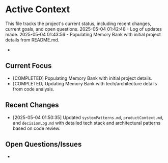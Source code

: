 # Active Context

  This file tracks the project's current status, including recent changes, current goals, and open questions.
  2025-05-04 01:42:48 - Log of updates made.
  2025-05-04 01:43:56 - Populating Memory Bank with initial project details from README.md.

*

## Current Focus

*   [COMPLETED] Populating Memory Bank with initial project details.
*   [COMPLETED] Updating Memory Bank with tech/architecture details from code analysis.

## Recent Changes

*   [2025-05-04 01:50:35] Updated `systemPatterns.md`, `productContext.md`, and `decisionLog.md` with detailed tech stack and architectural patterns based on code review.

## Open Questions/Issues

*